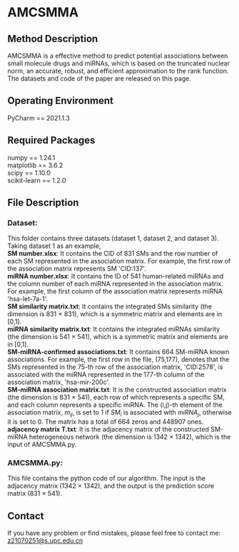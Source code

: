 # AMCSMMA
## Method Description
AMCSMMA is a effective method to predict potential associations between small molecule drugs and miRNAs, which is based on the truncated nuclear norm, an accurate, robust, and efficient approximation to the rank function. The datasets and code of the paper are released on this page.

## Operating Environment
PyCharm == 2021.1.3

## Required Packages
numpy == 1.24.1   
matplotlib == 3.6.2   
scipy == 1.10.0   
scikit-learn == 1.2.0

## File Description
### Dataset: 
This folder contains three datasets (dataset 1, dataset 2, and dataset 3). Taking dataset 1 as an example,    
**SM number.xlsx**: It contains the CID of 831 SMs and the row number of each SM represented in the association matrix. For example, the first row of the association matrix represents SM 'CID:137'.   
**miRNA number.xlsx**: It contains the ID of 541 human-related miRNAs and the column number of each miRNA represented in the association matrix. For example, the first column of the association matrix represents miRNA 'hsa-let-7a-1'.   
**SM similarity matrix.txt**: It contains the integrated SMs similarity (the dimension is 831 $\times$ 831), which is a symmetric matrix and elements are in [0,1].    
**miRNA similarity matrix.txt**: It contains the integrated miRNAs similarity (the dimension is 541 $\times$ 541), which is a symmetric matrix and elements are in [0,1].     
**SM-miRNA-confirmed associations.txt**: It contains 664 SM-miRNA known associations. For example, the first row in the file, (75,177), denotes that the SMs represented in the 75-th row of the association matrix, 'CID:2578', is associated with the miRNA represented in the 177-th column of the association matrix, 'hsa-mir-200c'.      
**SM-miRNA association matrix.txt**: It is the constructed association matrix (the dimension is 831 $\times$ 541), each row of which represents a specific SM, and each column represents a specific miRNA. The (i,j)-th element of the association matrix, $m_{ij}$, is set to 1 if $SM_i$ is associated with $miRNA_j$, otherwise it is set to 0. The matrix has a total of 664 zeros and 448907 ones.         
**adjacency matrix T.txt**: It is the adjacency matrix of the constructed SM-miRNA heterogeneous network (the dimension is 1342 $\times$ 1342), which is the input of AMCSMMA.py.
### AMCSMMA.py:   
This file contains the python code of our algorithm. The input is the adjacency matrix (1342 $\times$ 1342), and the output is the prediction score matrix (831 $\times$ 541).

## Contact
If you have any problem or find mistakes, please feel free to contact me: z21070251@s.upc.edu.cn



